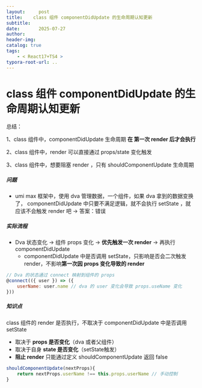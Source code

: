 ```yaml
---
layout:     post
title:    class 组件 componentDidUpdate 的生命周期认知更新
subtitle:  
date:       2025-07-27
author:     
header-img: 
catalog: true
tags:
    - < React17+TS4 >
typora-root-url: ..
---
```




# class 组件 componentDidUpdate 的生命周期认知更新

总结：

1、class 组件中，componentDidUpdate 生命周期 **在 第一次 render 后才会执行**

2、class 组件中，render 可以直接通过 props/state 变化触发

3、class 组件中，想要阻塞 render ，只有 shouldComponentUpdate 生命周期



##### 问题

- umi max 框架中，使用 dva 管理数据，一个组件，如果 dva 拿到的数据变换了， componentDidUpdate 中只要不满足逻辑，就不会执行 setState ，就应该不会触发 render 吧 -> 答案：错误

##### 实际流程

- Dva 状态变化 → 组件 props 变化 → **优先触发一次 render** → 再执行 componentDidUpdate
    - componentDidUpdate 中是否调用 setState，只影响是否会二次触发 render，不影响**第一次因 props 变化导致的 render**

```js
// Dva 的状态通过 connect 映射到组件的 props
@connect(({ user }) => ({
    userName: user.name // dva 的 user 变化会导致 props.useName 变化
}))
```

##### 知识点

class 组件的 render 是否执行，不取决于 componentDidUpdate 中是否调用 setState

- 取决于 **props 是否变化**（dva 或者父组件）
- 取决于自身 **state 是否变化**（setState触发）
- **阻止 render** 只能通过定义 shouldComponentUpdate 返回 false

```js
shouldComponentUpdate(nextProps){
    return nextProps.userName !== this.props.userName // 手动控制
}
```

